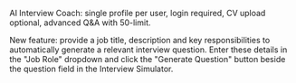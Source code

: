 AI Interview Coach: single profile per user, login required, CV upload optional, advanced Q&A with 50-limit.


New feature: provide a job title, description and key responsibilities to automatically generate a relevant interview question. Enter these details in the "Job Role" dropdown and click the "Generate Question" button beside the question field in the Interview Simulator.
